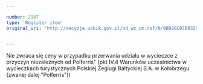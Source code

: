 ```yaml
---

number: 2987
type: 'Register item'
original_uri: 'http://decyzje.uokik.gov.pl/nd_wz_um.nsf/0/9B926C87B9325072C12579CA0043AF36?OpenDocument'


---
```


Nie zwraca się ceny w przypadku przerwania udziału w wycieczce z przyczyn niezależnych od Polferris" (pkt IV.4 Warunków uczestnictwa w wycieczkach turystycznych Polskiej Żeglugi Bałtyckiej S.A. w Kołobrzegu (zwanej dalej "Polferris"))
